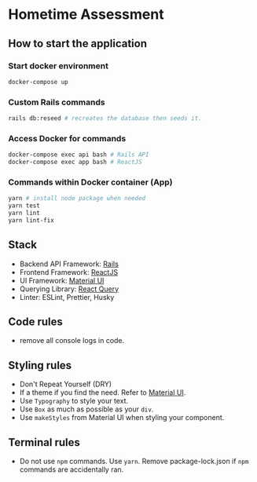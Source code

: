 # Hometime Assessment

## How to start the application

### Start docker environment

```bash
docker-compose up
```

### Custom Rails commands

```bash
rails db:reseed # recreates the database then seeds it.
```

### Access Docker for commands

```bash
docker-compose exec api bash # Rails API
docker-compose exec app bash # ReactJS
```

### Commands within Docker container (App)

```bash
yarn # install node package when needed
yarn test
yarn lint
yarn lint-fix
```

## Stack

- Backend API Framework: [Rails](https://reactjs.org/)
- Frontend Framework: [ReactJS](https://reactjs.org/)
- UI Framework: [Material UI](https://material-ui.com/)
- Querying Library: [React Query](https://react-query.tanstack.com/)
- Linter: ESLint, Prettier, Husky

## Code rules

- remove all console logs in code.

## Styling rules

- Don't Repeat Yourself (DRY)
- If a theme if you find the need. Refer to [Material UI](https://material-ui.com/).
- Use `Typography` to style your text.
- Use `Box` as much as possible as your `div`.
- Use `makeStyles` from Material UI when styling your component.

## Terminal rules

- Do not use `npm` commands. Use `yarn`. Remove package-lock.json if `npm` commands are accidentally ran.
